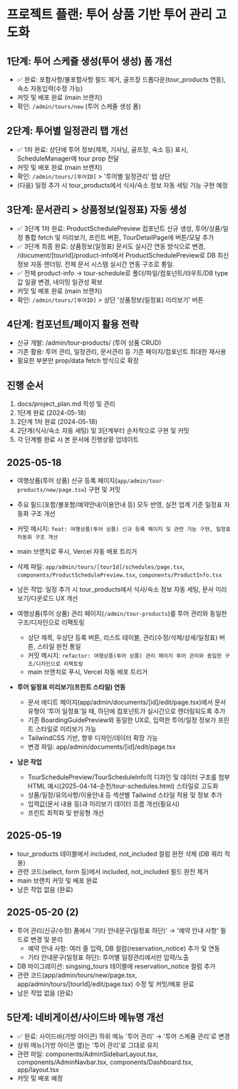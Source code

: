 # 프로젝트 플랜: 투어 상품 기반 투어 관리 고도화

## 1단계: 투어 스케쥴 생성(투어 생성) 폼 개선
- ✅ 완료: 포함사항/불포함사항 필드 제거, 골프장 드롭다운(tour_products 연동), 숙소 자동입력(수정 가능)
- 커밋 및 배포 완료 (main 브랜치)
- 확인: `/admin/tours/new` (투어 스케쥴 생성 폼)

## 2단계: 투어별 일정관리 탭 개선
- ✅ 1차 완료: 상단에 투어 정보(제목, 기사님, 골프장, 숙소 등) 표시, ScheduleManager에 tour prop 전달
- 커밋 및 배포 완료 (main 브랜치)
- 확인: `/admin/tours/[투어ID]` > '투어별 일정관리' 탭 상단
- (다음) 일정 추가 시 tour_products에서 식사/숙소 정보 자동 세팅 기능 구현 예정

## 3단계: 문서관리 > 상품정보(일정표) 자동 생성
- ✅ 3단계 1차 완료: ProductSchedulePreview 컴포넌트 신규 생성, 투어/상품/일정 통합 fetch 및 미리보기, 프린트 버튼, TourDetailPage에 버튼/모달 추가
- ✅ 3단계 최종 완료: 상품정보(일정표) 문서도 실시간 연동 방식으로 변경, /document/[tourId]/product-info에서 ProductSchedulePreview로 DB 최신 정보 자동 렌더링. 전체 문서 시스템 실시간 연동 구조로 통일.
- ✅ 전체 product-info → tour-schedule로 폴더/파일/컴포넌트/라우트/DB type 값 일괄 변경, 네이밍 일관성 확보
- 커밋 및 배포 완료 (main 브랜치)
- 확인: `/admin/tours/[투어ID]` > 상단 '상품정보(일정표) 미리보기' 버튼

## 4단계: 컴포넌트/페이지 활용 전략
- 신규 개발: /admin/tour-products/ (투어 상품 CRUD)
- 기존 활용: 투어 관리, 일정관리, 문서관리 등 기존 페이지/컴포넌트 최대한 재사용
- 필요한 부분만 prop/data fetch 방식으로 확장

## 진행 순서
1. docs/project_plan.md 작성 및 관리
2. 1단계 완료 (2024-05-18)
3. 2단계 1차 완료 (2024-05-18)
4. 2단계(식사/숙소 자동 세팅) 및 3단계부터 순차적으로 구현 및 커밋
5. 각 단계별 완료 시 본 문서에 진행상황 업데이트

## 2025-05-18

- 여행상품(투어 상품) 신규 등록 페이지(`app/admin/tour-products/new/page.tsx`) 구현 및 커밋
- 주요 필드(포함/불포함/예약안내/이용안내 등) 모두 반영, 실전 업계 기준 일정표 자동화 구조 개선
- 커밋 메시지: `feat: 여행상품(투어 상품) 신규 등록 페이지 및 관련 기능 구현, 일정표 자동화 구조 개선`
- main 브랜치로 푸시, Vercel 자동 배포 트리거
- 삭제 파일: `app/admin/tours/[tourId]/schedules/page.tsx`, `components/ProductSchedulePreview.tsx`, `components/ProductInfo.tsx`
- 남은 작업: 일정 추가 시 tour_products에서 식사/숙소 정보 자동 세팅, 문서 미리보기/다운로드 UX 개선

- 여행상품(투어 상품) 관리 페이지(`/admin/tour-products`)를 투어 관리와 동일한 구조/디자인으로 리팩토링
  - 상단 제목, 우상단 등록 버튼, 리스트 테이블, 관리(수정/삭제/상세/일정표) 버튼, 스타일 완전 통일
  - 커밋 메시지: `refactor: 여행상품(투어 상품) 관리 페이지 투어 관리와 동일한 구조/디자인으로 리팩토링`
  - main 브랜치로 푸시, Vercel 자동 배포 트리거

- **투어 일정표 미리보기(프린트 스타일) 연동**
  - 문서 에디트 페이지(app/admin/documents/[id]/edit/page.tsx)에서 문서 유형이 '투어 일정표'일 때, 하단에 <TourSchedulePreview> 컴포넌트가 실시간으로 렌더링되도록 추가
  - 기존 BoardingGuidePreview와 동일한 UX로, 입력한 투어/일정 정보가 프린트 스타일로 미리보기 가능
  - TailwindCSS 기반, 향후 디자인/데이터 확장 가능
  - 변경 파일: app/admin/documents/[id]/edit/page.tsx

- **남은 작업**
  - TourSchedulePreview/TourScheduleInfo의 디자인 및 데이터 구조를 첨부 HTML 예시(2025-04-14-순천/tour-schedules.html) 스타일로 고도화
  - 상품/일정/유의사항/이용안내 등 섹션별 Tailwind 스타일 적용 및 정보 추가
  - 입력값(문서 내용 등)과 미리보기 데이터 흐름 개선(필요시)
  - 프린트 최적화 및 반응형 개선 

## 2025-05-19

- tour_products 테이블에서 included, not_included 컬럼 완전 삭제 (DB 쿼리 적용)
- 관련 코드(select, form 등)에서 included, not_included 필드 완전 제거
- main 브랜치 커밋 및 배포 완료
- 남은 작업 없음 (완료) 

## 2025-05-20 (2)

- 투어 관리(신규/수정) 폼에서 '기타 안내문구(일정표 하단)' → '예약 안내 사항' 필드로 변경 및 분리
  - 예약 안내 사항: 여러 줄 입력, DB 컬럼(reservation_notice) 추가 및 연동
  - 기타 안내문구(일정표 하단): 투어별 일정관리에서만 입력/노출
- DB 마이그레이션: singsing_tours 테이블에 reservation_notice 컬럼 추가
- 관련 코드(app/admin/tours/new/page.tsx, app/admin/tours/[tourId]/edit/page.tsx) 수정 및 커밋/배포 완료
- 남은 작업 없음 (완료) 

## 5단계: 네비게이션/사이드바 메뉴명 개선
- ✅ 완료: 사이드바(가방 아이콘) 하위 메뉴 '투어 관리' → '투어 스케쥴 관리'로 변경
- 상위 메뉴(가방 아이콘 옆)는 '투어 관리'로 그대로 유지
- 관련 파일: components/AdminSidebarLayout.tsx, components/AdminNavbar.tsx, components/Dashboard.tsx, app/layout.tsx
- 커밋 및 배포 예정 